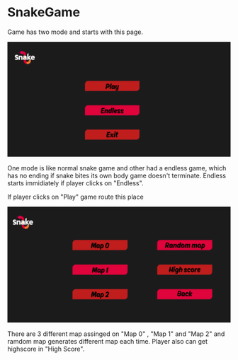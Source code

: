 # SnakeGame

Game has two mode and starts with this page.

![GeeksForGeeks Logo](ProgectMaterial/main.png)

One mode is like normal snake game and other had a endless game, which has no ending if snake bites its own body game doesn't terminate. Endless starts immidiately if player clicks on "Endless".

If player clicks on "Play" game route this place

![GeeksForGeeks Logo](ProgectMaterial/page1.png)

There are 3 different map assinged on "Map 0" , "Map 1" and "Map 2" and ramdom map generates different map each time.
Player also can get highscore in "High Score".
